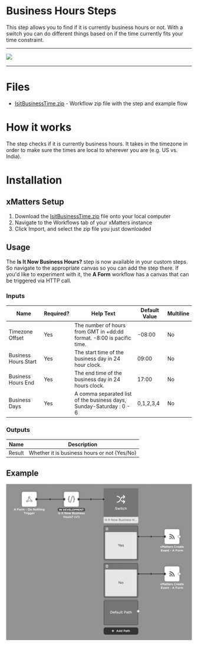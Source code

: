 # Business Hours Steps

This step allows you to find if it is currently business hours or not. With a switch you can do different things based on if the time currently fits your time constraint.

---------

<kbd>
  <img src="https://github.com/xmatters/xMatters-Labs/raw/master/media/disclaimer.png">
</kbd>

---------

# Files
* [IsitBusinessTime.zip](IsitBusinessTime.zip) - Workflow zip file with the step and example flow

# How it works
The step checks if it is currently business hours. It takes in the timezone in order to make sure the times are local to wherever you are (e.g. US vs. India).

# Installation

## xMatters Setup
1. Download the [IsitBusinessTime.zip](IsitBusinessTime.zip) file onto your local computer
2. Navigate to the Workflows tab of your xMatters instance
3. Click Import, and select the zip file you just downloaded


## Usage
The **Is It Now Business Hours?** step is now available in your custom steps. So navigate to the appropriate canvas so you can add the step there. If you'd like to experiment with it, the **A Form** workflow has a canvas that can be triggered via HTTP call. 


### Inputs
| Name  | Required? | Help Text | Default Value | Multiline |
| ----- | ---------- | --------- | ------------- | --------- |
| Timezone Offset | Yes | The number of hours from GMT in +dd:dd format. -8:00 is pacific time. | -08:00 | No |
| Business Hours Start | Yes | The start time of the business day in 24 hour clock. | 09:00 | No |
| Business Hours End | Yes | The end time of the business day in 24 hours clock. | 17:00 | No |
| Business Days | Yes | A comma separated list of the business days, Sunday-Saturday : 0 - 6 | 0,1,2,3,4 | No |


### Outputs

| Name | Description |
| ---- | ----------  |
| Result | Whether it is business hours or not (Yes/No) |


## Example

<kbd>
  <img src="/media/ExampleFlow.png">
</kbd>


